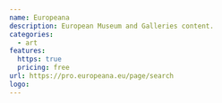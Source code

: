 ```yaml
---
name: Europeana
description: European Museum and Galleries content.
categories:
  - art
features:
  https: true
  pricing: free
url: https://pro.europeana.eu/page/search
logo:
---
```

